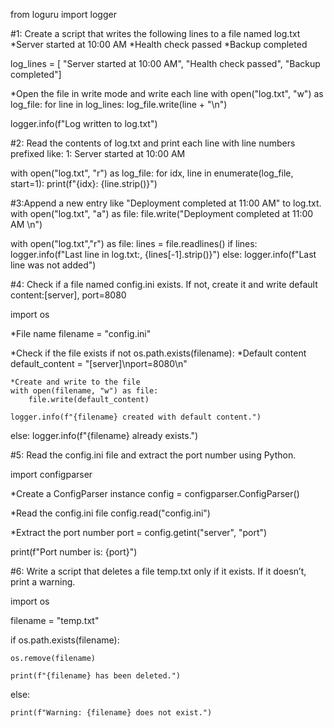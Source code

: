 from loguru import logger

#1: Create a script that writes the following lines to a file named log.txt
*Server started at 10:00 AM
*Health check passed
*Backup completed

log_lines = [
    "Server started at 10:00 AM",
    "Health check passed",
    "Backup completed"]

*Open the file in write mode and write each line
with open("log.txt", "w") as log_file:
    for line in log_lines:
        log_file.write(line + "\n")

logger.info(f"Log written to log.txt")


#2: Read the contents of log.txt and print each line with line numbers prefixed like: 1: Server started at 10:00 AM

with open("log.txt", "r") as log_file:
    for idx, line in enumerate(log_file, start=1):
        print(f"{idx}: {line.strip()}")

#3:Append a new entry like "Deployment completed at 11:00 AM" to log.txt.
with open("log.txt", "a") as file:
    file.write("Deployment completed at 11:00 AM \n")

with open("log.txt","r") as file:
    lines = file.readlines()
    if lines:
        logger.info(f"Last line in log.txt:, {lines[-1].strip()}")
    else:
        logger.info(f"Last line was not added")

#4: Check if a file named config.ini exists. If not, create it and write default content:[server], port=8080

import os

*File name
filename = "config.ini"

*Check if the file exists
if not os.path.exists(filename):
    *Default content
    default_content = "[server]\nport=8080\n"
    
    *Create and write to the file
    with open(filename, "w") as file:
        file.write(default_content)
    
    logger.info(f"{filename} created with default content.")
else:
    logger.info(f"{filename} already exists.")

#5: Read the config.ini file and extract the port number using Python.

import configparser

*Create a ConfigParser instance
config = configparser.ConfigParser()

*Read the config.ini file
config.read("config.ini")

*Extract the port number
port = config.getint("server", "port")

print(f"Port number is: {port}")


#6: Write a script that deletes a file temp.txt only if it exists. If it doesn’t, print a warning.

import os

filename = "temp.txt"

if os.path.exists(filename):

    os.remove(filename)
	
    print(f"{filename} has been deleted.")
	
else:

    print(f"Warning: {filename} does not exist.")



